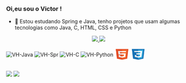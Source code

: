 ### Oi,eu sou o Victor !

- 🌱 Estou estudando Spring e Java, tenho projetos que usam algumas tecnologias como Java, C, HTML, CSS e Python 


<div align="center" display="inline-block">
  <a href="https://github.com/victormrtns">
  <img height="180em" src="https://github-readme-stats.vercel.app/api?username=victormrtns&show_icons=true&theme=dark&include_all_commits=true&count_private=true"/>
  <img height="180em" src="https://github-readme-stats.vercel.app/api/top-langs/?username=victormrtns&layout=compact&langs_count=7&theme=dark"/>
</div>
  
  <div style="display: inline-block" padding-bottom: 2px,padding-top: 50x><br>
  <img align="center" alt="VH-Java" height="30" width="40" src="https://cdn.jsdelivr.net/gh/devicons/devicon/icons/java/java-plain.svg" />
  <img align="center" alt="VH-Spr" height="30" width="40"src="https://cdn.jsdelivr.net/gh/devicons/devicon/icons/spring/spring-original.svg" />

  <img align="center" alt="VH-C" height="30" width="40" src="https://cdn.jsdelivr.net/gh/devicons/devicon/icons/c/c-original.svg">
  <img align="center" alt="VH-Python" height="30" width="40" src="https://cdn.jsdelivr.net/gh/devicons/devicon/icons/python/python-original.svg" />
  <img align="center" alt="VH-HTML" height="30" width="40" src="https://raw.githubusercontent.com/devicons/devicon/master/icons/html5/html5-original.svg">
  <img align="center" alt="VH-CSS" height="30" width="40" src="https://raw.githubusercontent.com/devicons/devicon/master/icons/css3/css3-original.svg">
</div>
  
##
  
  <div style= padding-bottom: 20px,padding-top: 50px > 
  <a href="https://www.instagram.com/_victormrtns/" target="_blank"><img src="https://img.shields.io/badge/-Instagram-%23E4405F?style=for-the-badge&logo=instagram&logoColor=white" target="_blank"></a>
  <a href="https://www.linkedin.com/in/victor-hugo-a847b21b7/" target="_blank"><img src="https://img.shields.io/badge/-LinkedIn-%230077B5?style=for-the-badge&logo=linkedin&logoColor=white" target="_blank"></a> 
 
</div>
